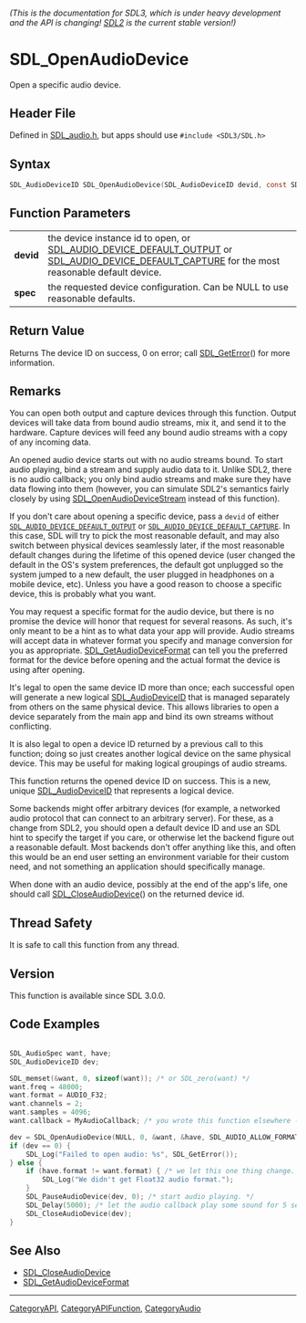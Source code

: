 ###### (This is the documentation for SDL3, which is under heavy development and the API is changing! [SDL2](https://wiki.libsdl.org/SDL2/) is the current stable version!)
# SDL_OpenAudioDevice

Open a specific audio device.

## Header File

Defined in [SDL_audio.h](https://github.com/libsdl-org/SDL/blob/main/include/SDL3/SDL_audio.h), but apps should use `#include <SDL3/SDL.h>`

## Syntax

```c
SDL_AudioDeviceID SDL_OpenAudioDevice(SDL_AudioDeviceID devid, const SDL_AudioSpec *spec);

```

## Function Parameters

|               |                                                                                                                                                                                                                       |
| ------------- | --------------------------------------------------------------------------------------------------------------------------------------------------------------------------------------------------------------------- |
| **devid**     | the device instance id to open, or [SDL_AUDIO_DEVICE_DEFAULT_OUTPUT](SDL_AUDIO_DEVICE_DEFAULT_OUTPUT) or [SDL_AUDIO_DEVICE_DEFAULT_CAPTURE](SDL_AUDIO_DEVICE_DEFAULT_CAPTURE) for the most reasonable default device. |
| **spec**      | the requested device configuration. Can be NULL to use reasonable defaults.                                                                                                                                           |

## Return Value

Returns The device ID on success, 0 on error; call
[SDL_GetError](SDL_GetError)() for more information.

## Remarks

You can open both output and capture devices through this function. Output
devices will take data from bound audio streams, mix it, and send it to the
hardware. Capture devices will feed any bound audio streams with a copy of
any incoming data.

An opened audio device starts out with no audio streams bound. To start
audio playing, bind a stream and supply audio data to it. Unlike SDL2,
there is no audio callback; you only bind audio streams and make sure they
have data flowing into them (however, you can simulate SDL2's semantics
fairly closely by using
[SDL_OpenAudioDeviceStream](SDL_OpenAudioDeviceStream) instead of this
function).

If you don't care about opening a specific device, pass a `devid` of either
[`SDL_AUDIO_DEVICE_DEFAULT_OUTPUT`](SDL_AUDIO_DEVICE_DEFAULT_OUTPUT) or
[`SDL_AUDIO_DEVICE_DEFAULT_CAPTURE`](SDL_AUDIO_DEVICE_DEFAULT_CAPTURE). In
this case, SDL will try to pick the most reasonable default, and may also
switch between physical devices seamlessly later, if the most reasonable
default changes during the lifetime of this opened device (user changed the
default in the OS's system preferences, the default got unplugged so the
system jumped to a new default, the user plugged in headphones on a mobile
device, etc). Unless you have a good reason to choose a specific device,
this is probably what you want.

You may request a specific format for the audio device, but there is no
promise the device will honor that request for several reasons. As such,
it's only meant to be a hint as to what data your app will provide. Audio
streams will accept data in whatever format you specify and manage
conversion for you as appropriate.
[SDL_GetAudioDeviceFormat](SDL_GetAudioDeviceFormat) can tell you the
preferred format for the device before opening and the actual format the
device is using after opening.

It's legal to open the same device ID more than once; each successful open
will generate a new logical [SDL_AudioDeviceID](SDL_AudioDeviceID) that is
managed separately from others on the same physical device. This allows
libraries to open a device separately from the main app and bind its own
streams without conflicting.

It is also legal to open a device ID returned by a previous call to this
function; doing so just creates another logical device on the same physical
device. This may be useful for making logical groupings of audio streams.

This function returns the opened device ID on success. This is a new,
unique [SDL_AudioDeviceID](SDL_AudioDeviceID) that represents a logical
device.

Some backends might offer arbitrary devices (for example, a networked audio
protocol that can connect to an arbitrary server). For these, as a change
from SDL2, you should open a default device ID and use an SDL hint to
specify the target if you care, or otherwise let the backend figure out a
reasonable default. Most backends don't offer anything like this, and often
this would be an end user setting an environment variable for their custom
need, and not something an application should specifically manage.

When done with an audio device, possibly at the end of the app's life, one
should call [SDL_CloseAudioDevice](SDL_CloseAudioDevice)() on the returned
device id.

## Thread Safety

It is safe to call this function from any thread.

## Version

This function is available since SDL 3.0.0.

## Code Examples

```c

SDL_AudioSpec want, have;
SDL_AudioDeviceID dev;

SDL_memset(&want, 0, sizeof(want)); /* or SDL_zero(want) */
want.freq = 48000;
want.format = AUDIO_F32;
want.channels = 2;
want.samples = 4096;
want.callback = MyAudioCallback; /* you wrote this function elsewhere -- see SDL_AudioSpec for details */

dev = SDL_OpenAudioDevice(NULL, 0, &want, &have, SDL_AUDIO_ALLOW_FORMAT_CHANGE);
if (dev == 0) {
    SDL_Log("Failed to open audio: %s", SDL_GetError());
} else {
    if (have.format != want.format) { /* we let this one thing change. */
        SDL_Log("We didn't get Float32 audio format.");
    }
    SDL_PauseAudioDevice(dev, 0); /* start audio playing. */
    SDL_Delay(5000); /* let the audio callback play some sound for 5 seconds. */
    SDL_CloseAudioDevice(dev);
}
```

## See Also

* [SDL_CloseAudioDevice](SDL_CloseAudioDevice)
* [SDL_GetAudioDeviceFormat](SDL_GetAudioDeviceFormat)

----
[CategoryAPI](CategoryAPI), [CategoryAPIFunction](CategoryAPIFunction), [CategoryAudio](CategoryAudio)


